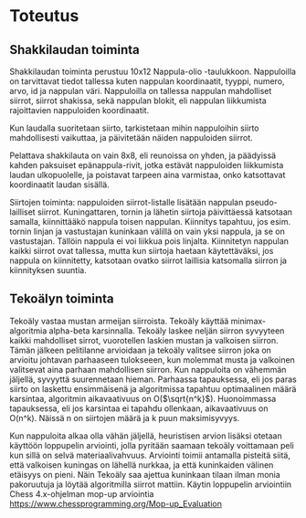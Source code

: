 # Toteutus

## Shakkilaudan toiminta

Shakkilaudan toiminta perustuu 10x12 Nappula-olio -taulukkoon. Nappuloilla on tarvittavat tiedot tallessa kuten nappulan koordinaatit, tyyppi, numero, arvo, id ja nappulan väri. Nappuloilla on tallessa nappulan mahdolliset siirrot, siirrot shakissa, sekä nappulan blokit, eli nappulan liikkumista rajoittavien nappuloiden koordinaatit. 
    
Kun laudalla suoritetaan siirto, tarkistetaan mihin nappuloihin siirto mahdollisesti vaikuttaa, ja päivitetään näiden nappuloiden siirrot.
    
Pelattava shakkilauta on vain 8x8, eli reunoissa on yhden, ja päädyissä kahden paksuiset epänappula-rivit, jotka estävät nappuloiden liikkumista laudan ulkopuolelle, ja poistavat tarpeen aina varmistaa, onko katsottavat koordinaatit laudan sisällä.
    
Siirtojen toiminta: nappuloiden siirrot-listalle lisätään nappulan pseudo-lailliset siirrot. Kuningattaren, tornin ja lähetin siirtoja päivittäessä katsotaan samalla, kiinnittääkö nappula toisen nappulan. Kiinnitys tapahtuu, jos esim. tornin linjan ja vastustajan kuninkaan välillä on vain yksi nappula, ja se on vastustajan. Tällöin nappula ei voi liikkua pois linjalta. Kiinnitetyn nappulan kaikki siirrot ovat tallessa, mutta kun siirtoja haetaan käytettäväksi, jos nappula on kiinnitetty, katsotaan ovatko siirrot laillisia katsomalla siirron ja kiinnityksen suuntia.
    

## Tekoälyn toiminta

Tekoäly vastaa mustan armeijan siirroista. Tekoäly käyttää minimax-algoritmia alpha-beta karsinnalla. Tekoäly laskee neljän siirron syvyyteen kaikki mahdolliset sirrot, vuorotellen laskien mustan ja valkoisen siirron. Tämän jälkeen pelitilanne arvioidaan ja tekoäly valitsee siirron joka on arvioitu johtavan parhaaseen tulokseeen, kun molemmat musta ja valkoinen valitsevat aina parhaan mahdollisen siirron. Kun nappuloita on vähemmän jäljellä, syvyyttä suurennetaan hieman. Parhaassa tapauksessa, eli jos paras siirto on laskettu ensimmäisenä ja algoritmissa tapahtuu optimaalinen määrä karsintaa, algoritmin aikavaativuus on O($\sqrt{n^k}$). Huonoimmassa tapauksessa, eli jos karsintaa ei tapahdu ollenkaan, aikavaativuus on O(n^k). Näissä n on siirtojen määrä ja k puun maksimisyvyys.

Kun nappuloita alkaa olla vähän jäljellä, heuristisen arvion lisäksi otetaan käyttöön loppupelin arviointi, jolla pyritään saamaan tekoäly voittamaan peli kun sillä on selvä materiaalivahvuus. Arviointi toimii antamalla pisteitä siitä, että valkoisen kuningas on lähellä nurkkaa, ja että kuninkaiden välinen etäisyys on pieni. Näin Tekoäly saa ajettua kuninkaan tilaan ilman monia pakoruutuja ja löytää algoritmilla siirrot mattiin. Käytin loppupelin arviointiin Chess 4.x-ohjelman mop-up arviointia https://www.chessprogramming.org/Mop-up_Evaluation

